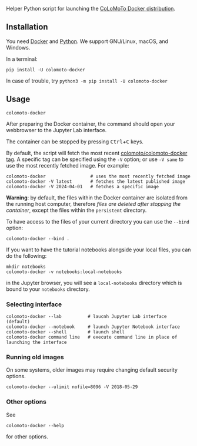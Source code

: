 
Helper Python script for launching the [CoLoMoTo Docker distribution](https://colomoto.github.io/colomoto-docker).

## Installation

You need [Docker](https://docs.docker.com/get-docker/) and [Python](http://python.org).
We support GNU/Linux, macOS, and Windows.

In a terminal:

    pip install -U colomoto-docker 


In case of trouble, try `python3 -m pip install -U colomoto-docker`

## Usage

    colomoto-docker

After preparing the Docker container, the command should open your webbrowser to the Jupyter Lab interface.

The container can be stopped by pressing <kbd>Ctrl</kbd>+<kbd>C</kbd> keys.

By default, the script will fetch the most recent [colomoto/colomoto-docker tag](https://github.com/colomoto/colomoto-docker/releases). A specific tag can be specified using the `-V` option; or use `-V same` to use the most recently fetched image. For example:

    colomoto-docker                 # uses the most recently fetched image
    colomoto-docker -V latest       # fetches the latest published image
    colomoto-docker -V 2024-04-01   # fetches a specific image

**Warning**: by default, the files within the Docker container are isolated from the running host computer, therefore *files are deleted after stopping the container*, except the files within the `persistent` directory.

To have access to the files of your current directory you can use the `--bind` option:

    colomoto-docker --bind .

If you want to have the tutorial notebooks alongside your local files, you can
do the following:

    mkdir notebooks
    colomoto-docker -v notebooks:local-notebooks

in the Jupyter browser, you will see a `local-notebooks` directory which is
bound to your `notebooks` directory.

### Selecting interface

    colomoto-docker --lab          # laucnh Jupyter Lab interface (default)
    colomoto-docker --notebook     # launch Jupyter Notebook interface
    colomoto-docker --shell        # launch shell
    colomoto-docker command line   # execute command line in place of launching the interface

### Running old images

On some systems, older images may require changing default security options.

    colomoto-docker --ulimit nofile=8096 -V 2018-05-29


### Other options

See

    colomoto-docker --help

for other options.

